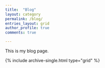 ```yaml
---
title:  "Blog"
layout: category
permalink: /blog/
entries_layout: grid
author_profile: true
comments: true

---
```


This is my blog page.

{% include archive-single.html type="grid" %}
